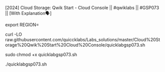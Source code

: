 [2024] Cloud Storage: Qwik Start - Cloud Console || #qwiklabs || #GSP073 || [With Explanation🗣️]

export REGION=


curl -LO raw.githubusercontent.com/quiccklabs/Labs_solutions/master/Cloud%20Storage%20Qwik%20Start%20Cloud%20Console/quicklabgsp073.sh


sudo chmod +x quicklabgsp073.sh

./quicklabgsp073.sh
